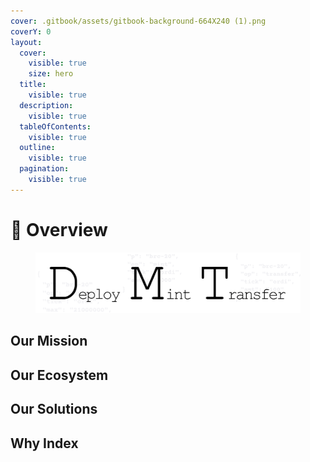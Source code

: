 ```yaml
---
cover: .gitbook/assets/gitbook-background-664X240 (1).png
coverY: 0
layout:
  cover:
    visible: true
    size: hero
  title:
    visible: true
  description:
    visible: true
  tableOfContents:
    visible: true
  outline:
    visible: true
  pagination:
    visible: true
---
```


# 🎃 Overview



<figure><img src=".gitbook/assets/20240110- DMT (1).png" alt=""><figcaption></figcaption></figure>

## Our Mission





## Our Ecosystem







## Our Solutions







## Why Index
